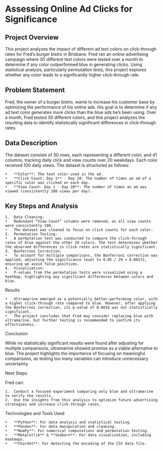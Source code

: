 # Assessing Online Ad Clicks for Significance

## Project Overview

This project analyzes the impact of different ad text colors on click-through rates for Fred’s burger bistro in Brisbane. Fred ran an online advertising campaign where 30 different text colors were tested over a month to determine if any color outperformed blue in generating clicks. Using statistical analysis, particularly permutation tests, this project explores whether any color leads to a significantly higher click-through rate.

## Problem Statement

Fred, the owner of a burger bistro, wants to increase his customer base by optimizing the performance of his online ads. His goal is to determine if any ad text color generates more clicks than the blue ads he’s been using. Over a month, Fred tested 30 different colors, and this project analyzes the resulting data to identify statistically significant differences in click-through rates.

## Data Description

The dataset consists of 30 rows, each representing a different color, and 41 columns, tracking daily click and view counts over 20 weekdays. Each color received 100 daily views. The dataset is structured as follows:

	•	**Color**: The text color used in the ad.
	•	**Click Count: Day 1** - Day 20: The number of times an ad of a specific color was clicked on each day.
	•	**View Count: Day 1 - Day 20**: The number of times an ad was viewed (consistently 100 views per day).

## Key Steps and Analysis

	1.	Data Cleaning:
	•	Redundant “View Count” columns were removed, as all view counts were consistently 100.
	•	The dataset was cleaned to focus on click counts for each color.
	2.	Permutation Testing:
	•	A permutation test was conducted to compare the click-through rates of blue against the other 29 colors. The test determines whether the observed differences in click rates are statistically significant.
	3.	Bonferroni Correction:
	•	To account for multiple comparisons, the Bonferroni correction was applied, adjusting the significance level to 0.05 / 29 = 0.00172, ensuring we avoid false positives.
	4.	Visualization:
	•	P-values from the permutation tests were visualized using a heatmap, highlighting any significant differences between colors and blue.

Results

	•	Ultramarine emerged as a potentially better-performing color, with a higher click-through rate compared to blue. However, after applying the Bonferroni correction, its p-value of 0.0034 was not statistically significant.
	•	The project concludes that Fred may consider replacing blue with ultramarine, but further testing is recommended to confirm its effectiveness.

Conclusion

While no statistically significant results were found after adjusting for multiple comparisons, ultramarine showed promise as a viable alternative to blue. The project highlights the importance of focusing on meaningful comparisons, as testing too many variables can introduce unnecessary uncertainty.

Next Steps

Fred can:

	1.	Conduct a focused experiment comparing only blue and ultramarine to verify the results.
	2.	Use the insights from this analysis to optimize future advertising strategies and increase click-through rates.

Technologies and Tools Used

	•	**Python**: For data analysis and statistical testing.
	•	**Pandas**: For data manipulation and cleaning.
	•	**NumPy**: For numerical computations and permutation testing.
	•	**Matplotlib** & **Seaborn**: For data visualization, including heatmaps.
	•	**Chardet**: For detecting the encoding of the CSV data file.
